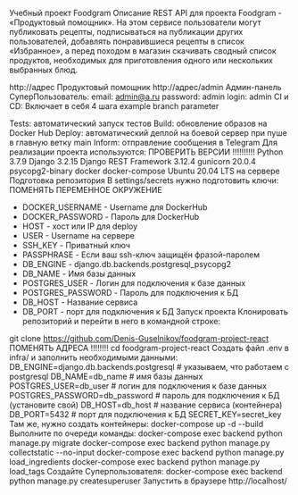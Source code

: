 Учебный проект Foodgram
Описание
REST API для проекта Foodgram - «Продуктовый помощник». На этом сервисе пользователи могут публиковать рецепты, подписываться на публикации других пользователей, добавлять понравившиеся рецепты в список «Избранное», а перед походом в магазин скачивать сводный список продуктов, необходимых для приготовления одного или нескольких выбранных блюд.

http://адрес Продуктовый помощник
http://адрес/admin Админ-панель
СуперПользователь:
email:     admin@a.ru
password:  admin
login:     admin
CI и CD: Включает в себя 4 шага
example branch parameter

Tests: автоматический запуск тестов
Build: обновление образов на Docker Hub
Deploy: автоматический деплой на боевой сервер при пуше в главную ветку main
Inform: отправление сообщения в Telegram
Для реализации проекта используются:              ПРОВЕРИТЬ ВЕРСИИ !!!!!!!!!!
Python 3.7.9
Django 3.2.15
Django REST Framework 3.12.4
gunicorn 20.0.4
psycopg2-binary
docker
docker-compose
Ubuntu 20.04 LTS на сервере
Подготовка репозитория
В settings/secrets нужно подготовить ключи:              ПОМЕНЯТЬ ПЕРЕМЕННОЕ ОКРУЖЕНИЕ

- DOCKER_USERNAME - Username для DockerHub
- DOCKER_PASSWORD - Пароль для DockerHub
- HOST - хост или IP для deploy
- USER - Username на сервере
- SSH_KEY - Приватный ключ
- PASSPHRASE - Если ваш ssh-ключ защищён фразой-паролем
- DB_ENGINE - django.db.backends.postgresql_psycopg2
- DB_NAME - Имя базы данных
- POSTGRES_USER - Логин для подключения к базе данных 
- POSTGRES_PASSWORD - Пароль для подключения к БД
- DB_HOST - Название сервиса
- DB_PORT - порт для подключения к БД
Запуск проекта
Клонировать репозиторий и перейти в него в командной строке:

git clone https://github.com/Denis-Guselnikov/foodgram-project-react      ПОМЕНЯТЬ АДРЕСА !!!!!!!!
cd foodgram-project-react
Создать файл .env в infra/ и заполнить необходимыми данными:
DB_ENGINE=django.db.backends.postgresql # указываем, что работаем с postgresql
DB_NAME=db_name # имя базы данных
POSTGRES_USER=db_user # логин для подключения к базе данных
POSTGRES_PASSWORD=db_password # пароль для подключения к БД (установите свой)
DB_HOST=db_host # название сервиса (контейнера)
DB_PORT=5432  # порт для подключения к БД
SECRET_KEY=secret_key
Там же, нужно создать контейнеры:
docker-compose up -d --build
Выполните по очереди команды:
docker-compose exec backend python manage.py migrate
docker-compose exec backend python manage.py collectstatic --no-input
docker-compose exec backend python manage.py load_ingredients
docker-compose exec backend python manage.py load_tags
Создайте Суперпользователя:
docker-compose exec backend python manage.py createsuperuser
Запустить в браузере
http://localhost/
